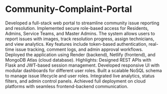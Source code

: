 # Community-Complaint-Portal
Developed a full-stack web portal to streamline community issue reporting and resolution. Implemented secure role-based access for Residents, Admins, Service Teams, and Master Admins. The system allows users to report issues with images, track resolution progress, assign technicians, and view analytics. Key features include token-based authentication, real-time issue tracking, comment logs, and admin approval workflows. Deployed the application using Render (backend), Netlify (frontend), and MongoDB Atlas (cloud database).
Highlights:
Designed REST APIs with Flask and JWT-based session management.
Developed responsive UI with modular dashboards for different user roles.
Built a scalable NoSQL schema to manage issue lifecycle and user roles.
Integrated live analytics, status filters, and admin control panels.
Achieved full deployment on cloud platforms with seamless frontend-backend communication.
